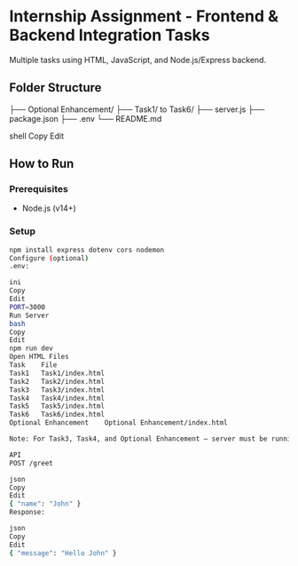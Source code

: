 # Internship Assignment - Frontend & Backend Integration Tasks

Multiple tasks using HTML, JavaScript, and Node.js/Express backend.

## Folder Structure

├── Optional Enhancement/
├── Task1/ to Task6/
├── server.js
├── package.json
├── .env
└── README.md

shell
Copy
Edit

## How to Run

### Prerequisites

- Node.js (v14+)

### Setup

```bash
npm install express dotenv cors nodemon
Configure (optional)
.env:

ini
Copy
Edit
PORT=3000
Run Server
bash
Copy
Edit
npm run dev
Open HTML Files
Task	File
Task1	Task1/index.html
Task2	Task2/index.html
Task3	Task3/index.html
Task4	Task4/index.html
Task5	Task5/index.html
Task6	Task6/index.html
Optional Enhancement	Optional Enhancement/index.html

Note: For Task3, Task4, and Optional Enhancement — server must be running (/greet API).

API
POST /greet

json
Copy
Edit
{ "name": "John" }
Response:

json
Copy
Edit
{ "message": "Hello John" }